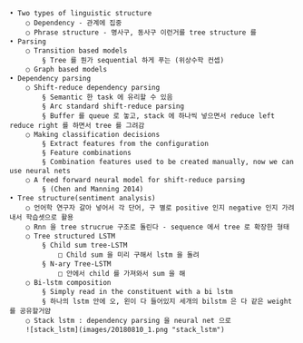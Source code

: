 	• Two types of linguistic structure
		○ Dependency - 관계에 집중
		○ Phrase structure - 명사구, 동사구 이런거를 tree structure 를
	• Parsing
		○ Transition based models
			§ Tree 를 뭔가 sequential 하게 푸는 (위상수학 컨셉)
		○ Graph based models
	• Dependency parsing
		○ Shift-reduce dependency parsing
			§ Semantic 한 task 에 유리할 수 있음
			§ Arc standard shift-reduce parsing
			§ Buffer 를 queue 로 놓고, stack 에 하나씩 넣으면서 reduce left reduce right 를 하면서 tree 를 그려감
		○ Making classification decisions
			§ Extract features from the configuration
			§ Feature combinations
			§ Combination features used to be created manually, now we can use neural nets
		○ A feed forward neural model for shift-reduce parsing
			§ (Chen and Manning 2014)
	• Tree structure(sentiment analysis)
		○ 언어학 연구자 갈아 넣어서 각 단어, 구 별로 positive 인지 negative 인지 가려내서 학습셋으로 활용
		○ Rnn 을 tree strucrue 구조로 돌린다 - sequence 에서 tree 로 확장한 형태
		○ Tree structured LSTM
			§ Child sum tree-LSTM
				□ Child sum 을 미리 구해서 lstm 을 돌려
			§ N-ary Tree-LSTM
				□ 안에서 child 를 가져와서 sum 을 해
		○ Bi-lstm composition
			§ Simply read in the constituent with a bi lstm
			§ 하나의 lstm 안에 오, 왼이 다 들어있지 세개의 bilstm 은 다 같은 weight 를 공유할거얌
		○ Stack lstm : dependency parsing 을 neural net 으로
		![stack_lstm](images/20180810_1.png "stack_lstm")

			
